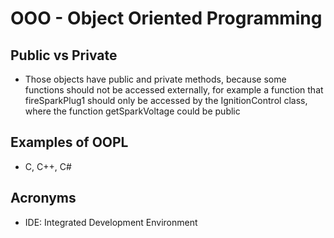 # OOO - Object Oriented Programming

## Public vs Private
- Those objects have public and private methods, because some functions should not be accessed externally, for example a function that fireSparkPlug1 should only be accessed by the IgnitionControl class, where the function getSparkVoltage could be public

## Examples of OOPL
- C, C++, C#

## Acronyms
- IDE: Integrated Development Environment
